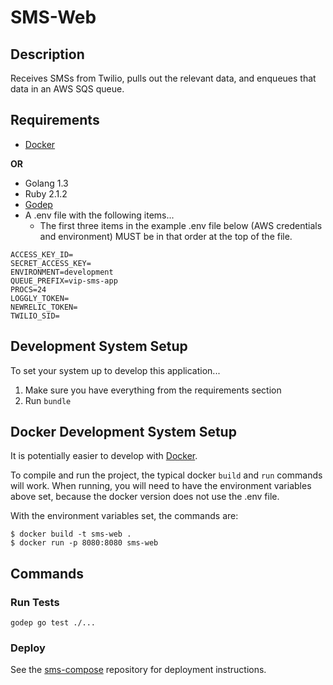 # SMS-Web

## Description
Receives SMSs from Twilio, pulls out the relevant data, and enqueues
that data in an AWS SQS queue.

## Requirements

- [Docker][docker]

**OR**

- Golang 1.3
- Ruby 2.1.2
- [Godep](https://github.com/tools/godep)
- A .env file with the following items...
    - The first three items in the example .env file below (AWS credentials and
      environment) MUST be in that order at the top of the file.

~~~~
ACCESS_KEY_ID=
SECRET_ACCESS_KEY=
ENVIRONMENT=development
QUEUE_PREFIX=vip-sms-app
PROCS=24
LOGGLY_TOKEN=
NEWRELIC_TOKEN=
TWILIO_SID=
~~~~

## Development System Setup
To set your system up to develop this application...

1. Make sure you have everything from the requirements section
2. Run `bundle`

## Docker Development System Setup

It is potentially easier to develop with [Docker][docker].

To compile and run the project, the typical docker `build` and `run`
commands will work. When running, you will need to have the
environment variables above set, because the docker version does not
use the .env file.

With the environment variables set, the commands are:

```
$ docker build -t sms-web .
$ docker run -p 8080:8080 sms-web
```

[docker]: https://www.docker.com/

## Commands
### Run Tests
~~~~
godep go test ./...
~~~~

### Deploy

See the [sms-compose][sms-compose] repository for deployment
instructions.

[sms-compose]: https://github.com/votinginfoproject/sms-compose
